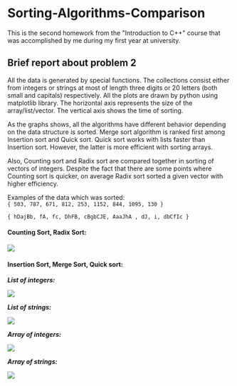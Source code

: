 # Sorting-Algorithms-Comparison
This is the second homework from the "Introduction to C++" course that was accomplished by me during my first year at university.
## Brief report about problem 2  	 	 
All the data is generated by special functions. The collections consist either from integers or strings at most of length three digits or 20 letters (both small and capitals) respectively. All the plots are drawn by python using matplotlib library. The horizontal axis represents the size of the array/list/vector. The vertical axis shows the time of sorting. 

As the graphs shows, all the algorithms have different behavior depending on the data structure is sorted. Merge sort algorithm is ranked first among Insertion sort and Quick sort. Quick sort works with lists faster than Insertion sort. However, the latter is more efficient with sorting arrays. 

Also, Counting sort and Radix sort are compared together in sorting of vectors of integers. Despite the fact that there are some points where Counting sort is quicker, on average Radix sort sorted a given vector with higher efficiency. 
 
Examples of the data which was sorted:  
```{ 503, 787, 671, 812, 253, 1152, 844, 1095, 130 } ```

```{ hDajBb, fA, fc, DhFB, cBgbCJE, AaaJhA , dJ, i, dbCfIc } ```

#### __Counting Sort, Radix Sort:__

![](https://github.com/DKarz/readme-media/blob/master/ads1-hw2%20(4).png?raw=true)

#### __Insertion Sort, Merge Sort, Quick sort:__
__*List of integers:*__

![](https://github.com/DKarz/readme-media/blob/master/ads1-hw2%20(2).png?raw=true)
 
__*List of strings:*__

![](https://github.com/DKarz/readme-media/blob/master/ads1-hw2%20(3).png?raw=true)

__*Array of integers:*__

![](https://github.com/DKarz/readme-media/blob/master/ads1-hw2%20(5).png?raw=true)

__*Array of strings:*__

![](https://github.com/DKarz/readme-media/blob/master/ads1-hw2%20(1).png?raw=true)
